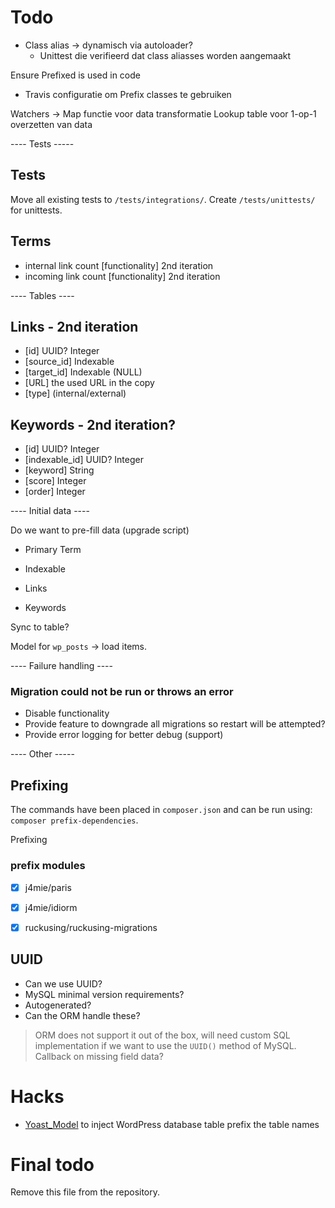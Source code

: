 # Todo

- Class alias -> dynamisch via autoloader?
  - Unittest die verifieerd dat class aliasses worden aangemaakt

Ensure Prefixed is used in code
- Travis configuratie om Prefix classes te gebruiken

Watchers -> Map functie voor data transformatie
Lookup table voor 1-op-1 overzetten van data

---- Tests -----

## Tests
Move all existing tests to `/tests/integrations/`.
Create `/tests/unittests/` for unittests.

## Terms
- internal link count [functionality] 2nd iteration
- incoming link count [functionality] 2nd iteration

---- Tables ----

## Links - 2nd iteration
- [id] UUID? Integer
- [source_id] Indexable
- [target_id] Indexable (NULL)
- [URL] the used URL in the copy
- [type] (internal/external)

## Keywords - 2nd iteration?
- [id] UUID? Integer
- [indexable_id] UUID? Integer
- [keyword] String
- [score] Integer
- [order] Integer

---- Initial data ----

Do we want to pre-fill data (upgrade script)
- Primary Term
- Indexable

- Links
- Keywords

Sync to table?

Model for `wp_posts` -> load items.

---- Failure handling ----

### Migration could not be run or throws an error
- Disable functionality
- Provide feature to downgrade all migrations so restart will be attempted?
- Provide error logging for better debug (support)

---- Other -----

## Prefixing

The commands have been placed in `composer.json` and can be run using: `composer prefix-dependencies`.

Prefixing

### prefix modules
* [x] j4mie/paris
* [x] j4mie/idiorm
* [x] ruckusing/ruckusing-migrations


## UUID
- Can we use UUID?
- MySQL minimal version requirements?
- Autogenerated?
- Can the ORM handle these?

> ORM does not support it out of the box, will need custom SQL implementation if we want to use the `UUID()` method of MySQL.
Callback on missing field data?

# Hacks
- [Yoast_Model](https://github.com/Yoast/wordpress-seo/blob/yoast-meta/src/Yoast_Model.php#L7) to inject WordPress database table prefix the table names

# Final todo
Remove this file from the repository.
